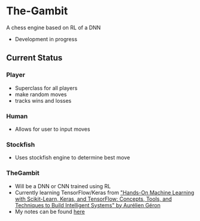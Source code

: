 # The-Gambit
A chess engine based on RL of a DNN
- Development in progress

## Current Status
### Player
- Superclass for all players
- make random moves
- tracks wins and losses

### Human
- Allows for user to input moves

### Stockfish
- Uses stockfish engine to determine best move

### TheGambit
- Will be a DNN or CNN trained using RL
- Currently learning TensorFlow/Keras from ["Hands-On Machine Learning with Scikit-Learn, Keras, and TensorFlow: Concepts, Tools, and Techniques to Build Intelligent Systems" by Aurélien Géron](https://www.amazon.com/Hands-Machine-Learning-Scikit-Learn-TensorFlow/dp/1492032646/ref=pd_lpo_14_img_0/143-9002056-3055121?_encoding=UTF8&pd_rd_i=1492032646&pd_rd_r=72a0b7b2-edbe-455f-bcde-44e55e695855&pd_rd_w=9gTYc&pd_rd_wg=cHAsI&pf_rd_p=16b28406-aa34-451d-8a2e-b3930ada000c&pf_rd_r=N36M8KVSWWCFR7HJC8N6&psc=1&refRID=N36M8KVSWWCFR7HJC8N6)
- My notes can be found [here](https://github.com/Joel-Venzke/hands-on-machine-learning)
